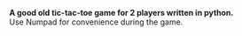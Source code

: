 **A good old tic-tac-toe game for 2 players written in python.<br/>**
Use Numpad for convenience during the game.
